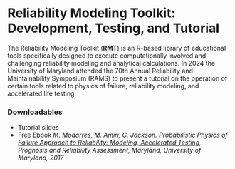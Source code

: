 # Reliability Modeling Toolkit: Development, Testing, and Tutorial 

The Reliability Modeling Toolkit (**RMT**) is an R-based library of educational tools specifically designed to execute computationally involved and challenging reliability modeling and analytical calculations.  In 2024 the University of Maryland attended the 70th Annual Reliability and Maintainability Symposium (RAMS) to present a tutorial on the operation of certain tools related to physics of failure, reliability modeling, and accelerated life testing.

### Downloadables
* Tutorial slides
* Free Ebook *M. Modarres, M. Amiri, C. Jackson.  [Probabilistic Physics of Failure Approach to Reliability: Modeling, Accelerated Testing](https://acrobat.adobe.com/link/review?uri=urn%3Aaaid%3Ascds%3AUS%3A4c22c476-2d08-35e0-b727-c79bead60530&viewer%21megaVerb=group-discover), Prognosis and Reliability Assessment, Maryland, University of Maryland, 2017*
